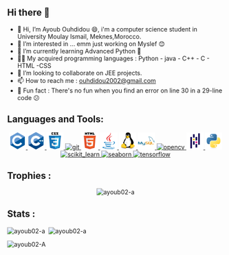 <h2> Hi there 👋 </h2>

- 👋 Hi, I’m Ayoub Ouhdidou 😄, i'm a computer science student in University Moulay Ismail, Meknes,Morocco.
- 👀 I’m interested in ... emm just working on Myslef 😊
- 🌱 I’m currently learning Advanced Python 🐍
- 👨‍💻 My acquired programming languages : Python - java - C++ - C - HTML -CSS
- 💞️ I’m looking to collaborate on JEE projects.
- 📫 How to reach me : ouhdidou2002@gmail.com
- 🤣 Fun fact : There's no fun when you find an error on line 30 in a 29-line code 😕


<h2> Languages and Tools: </h2>



<p align="center"> <a href="https://www.cprogramming.com/" target="_blank" rel="noreferrer"> <img src="https://raw.githubusercontent.com/devicons/devicon/master/icons/c/c-original.svg" alt="c" width="40" height="40"/> </a> <a href="https://www.w3schools.com/cpp/" target="_blank" rel="noreferrer"> <img src="https://raw.githubusercontent.com/devicons/devicon/master/icons/cplusplus/cplusplus-original.svg" alt="cplusplus" width="40" height="40"/> </a> <a href="https://www.w3schools.com/css/" target="_blank" rel="noreferrer"> <img src="https://raw.githubusercontent.com/devicons/devicon/master/icons/css3/css3-original-wordmark.svg" alt="css3" width="40" height="40"/> </a> <a href="https://git-scm.com/" target="_blank" rel="noreferrer"> <img src="https://www.vectorlogo.zone/logos/git-scm/git-scm-icon.svg" alt="git" width="40" height="40"/> </a> <a href="https://www.w3.org/html/" target="_blank" rel="noreferrer"> <img src="https://raw.githubusercontent.com/devicons/devicon/master/icons/html5/html5-original-wordmark.svg" alt="html5" width="40" height="40"/> </a> <a href="https://www.java.com" target="_blank" rel="noreferrer"> <img src="https://raw.githubusercontent.com/devicons/devicon/master/icons/java/java-original.svg" alt="java" width="40" height="40"/> </a> <a href="https://www.linux.org/" target="_blank" rel="noreferrer"> <img src="https://raw.githubusercontent.com/devicons/devicon/master/icons/linux/linux-original.svg" alt="linux" width="40" height="40"/> </a> <a href="https://www.mysql.com/" target="_blank" rel="noreferrer"> <img src="https://raw.githubusercontent.com/devicons/devicon/master/icons/mysql/mysql-original-wordmark.svg" alt="mysql" width="40" height="40"/> </a> <a href="https://opencv.org/" target="_blank" rel="noreferrer"> <img src="https://www.vectorlogo.zone/logos/opencv/opencv-icon.svg" alt="opencv" width="40" height="40"/> </a> <a href="https://pandas.pydata.org/" target="_blank" rel="noreferrer"> <img src="https://raw.githubusercontent.com/devicons/devicon/2ae2a900d2f041da66e950e4d48052658d850630/icons/pandas/pandas-original.svg" alt="pandas" width="40" height="40"/> </a> <a href="https://www.python.org" target="_blank" rel="noreferrer"> <img src="https://raw.githubusercontent.com/devicons/devicon/master/icons/python/python-original.svg" alt="python" width="40" height="40"/> </a> <a href="https://scikit-learn.org/" target="_blank" rel="noreferrer"> <img src="https://upload.wikimedia.org/wikipedia/commons/0/05/Scikit_learn_logo_small.svg" alt="scikit_learn" width="40" height="40"/> </a> <a href="https://seaborn.pydata.org/" target="_blank" rel="noreferrer"> <img src="https://seaborn.pydata.org/_images/logo-mark-lightbg.svg" alt="seaborn" width="40" height="40"/> </a> <a href="https://www.tensorflow.org" target="_blank" rel="noreferrer"> <img src="https://www.vectorlogo.zone/logos/tensorflow/tensorflow-icon.svg" alt="tensorflow" width="40" height="40"/> </a> </p>


<p> <h2> Trophies : </h2>  </p>

<p align="center"> <a><img src="https://github-profile-trophy.vercel.app/?username=ayoub02-a" alt="ayoub02-a" /></a> </p>

<p><h2> Stats : </h2> </p>

<p><img align="center" src="https://github-readme-stats.vercel.app/api/top-langs?username=ayoub02-a&show_icons=true&locale=en&layout=compact" alt="ayoub02-a"  width="388" height="200"/>
&nbsp;<img align="center" src="https://github-readme-stats.vercel.app/api?username=ayoub02-a&show_icons=true&locale=en" alt="ayoub02-a" width="433" height="200"/></p>

<p align="left"> <img src="https://komarev.com/ghpvc/?username=ayoub02-A&label=Profile%20views&color=0e75b6&style=flat" alt="ayoub02-A" /> </p>

<!---
ayoub02-A/ayoub02-A is a ✨ special ✨ repository because its `README.md` (this file) appears on your GitHub profile.
You can click the Preview link to take a look at your changes.
--->
